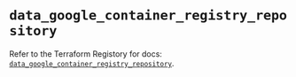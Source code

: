 # `data_google_container_registry_repository`

Refer to the Terraform Registory for docs: [`data_google_container_registry_repository`](https://www.terraform.io/docs/providers/google-beta/d/google_container_registry_repository).
